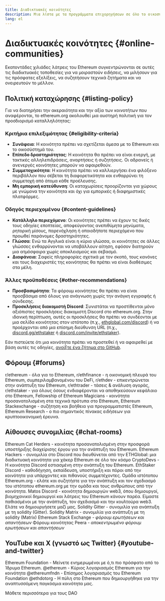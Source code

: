 ```yaml
---
title: Διαδικτυακές κοινότητες
description: Μια λίστα με τα προγράμματα επιχορηγήσεων σε όλο το οικοσύστημα του Ethereum.
lang: el
---
```


# Διαδικτυακές κοινότητες {#online-communities}

Εκατοντάδες χιλιάδες λάτρεις του Ethereum συγκεντρώνονται σε αυτές τις διαδικτυακές τοποθεσίες για να μοιραστούν ειδήσεις, να μιλήσουν για τις πρόσφατες εξελίξεις, να συζητήσουν τεχνικά ζητήματα και να ονειρευτούν το μέλλον.

## Πολιτική καταχώρησης {#listing-policy}

Για να διατηρήσει την ακεραιότητα και την αξία των κοινοτήτων που αναφέρονται, το ethereum.org ακολουθεί μια αυστηρή πολιτική για τον προσδιορισμό καταλληλότητας:

### Κριτήρια επιλεξιμότητας {#eligibility-criteria}

- **Συνάφεια**: Η κοινότητα πρέπει να σχετίζεται άμεσα με το Ethereum και το οικοσύστημά του.
- **Επίπεδο δραστηριότητας**: Η κοινότητα θα πρέπει να είναι ενεργή, με τακτικές αλληλεπιδράσεις, αναρτήσεις ή συζητήσεις. Οι αδρανείς ή ανενεργές κοινότητες μπορούν να αφαιρεθούν.
- **Συμμετοχικότητα**: Η κοινότητα πρέπει να καλλιεργήσει ένα φιλόξενο περιβάλλον που σέβεται τη διαφορετικότητα και ενθαρρύνει τη συμμετοχή από άτομα κάθε προέλευσης.
- **Μη εμπορική κατεύθυνση**: Οι καταχωρίσεις προορίζονται για χώρους με γνώμονα την κοινότητα και όχι για εμπορικές ή διαφημιστικές πλατφόρμες.

### Οδηγός περιεχομένου {#content-guidelines}

- **Κατάλληλο περιεχόμενο**: Οι κοινότητες πρέπει να έχουν τις δικές τους οδηγίες εποπτείας, αποφεύγοντας ανεπιθύμητα μηνύματα, ρητορική μίσους, παρενόχληση ή οποιοδήποτε περιεχόμενο που προωθεί παράνομες δραστηριότητες.
- **Γλώσσα**: Ενώ τα Αγγλικά είναι η κύρια γλώσσα, οι κοινότητες σε άλλες γλώσσες ενθαρρύνονται να υποβάλλουν αίτηση, εφόσον διατηρούν μια ατμόσφαιρα χωρίς αποκλεισμούς και σεβασμό.
- **Διαφάνεια**: Σαφείς πληροφορίες σχετικά με τον σκοπό, τους κανόνες και τους διαχειριστές της κοινότητας θα πρέπει να είναι διαθέσιμες στα μέλη.

### Άλλες προϋποθέσεις {#other-recommendations}

- **Προσβασιμότητα**: Τα φόρουμ κοινότητας θα πρέπει να είναι προσβάσιμα από όλους για ανάγνωση χωρίς την ανάγκη εγγραφής ή σύνδεσης.
- **Προσκλήσεις διακομιστή Discord**: Συνιστάται να προστίθενται μόνο αξιόπιστες προσκλήσεις διακομιστή Discord στο ethereum.org. Στην ιδανική περίπτωση, αυτές οι προσκλήσεις θα πρέπει να συνδέονται με μια σελίδα κοινότητας στον ιστότοπο (π.χ., [ethglobal.com/discord](https://ethglobal.com/discord)) ή να προέρχονται από μια επίσημη διεύθυνση URL (π.χ., [discord.gg/ethstaker](https://discord.gg/ethstaker) ή [discord.com/invite/ethstaker](https://discord.com/invite/ethstaker)).

Εάν πιστεύετε ότι μια κοινότητα πρέπει να προστεθεί ή να αφαιρεθεί με βάση αυτές τις οδηγίες, [ανοίξτε ένα ζήτημα στο GitHub](https://github.com/ethereum/ethereum-org-website/issues).


## Φόρουμ {#forums}

<SocialListItem socialIcon="reddit"><Link href="https://www.reddit.com/r/ethereum">r/ethereum</Link> - όλα για το Ethereum,</SocialListItem>
<SocialListItem socialIcon="reddit"><Link href="https://www.reddit.com/r/ethfinance/">r/ethfinance</Link> - η οικονομική πλευρά του Ethereum, συμπεριλαμβανομένου του DeFi,</SocialListItem>
<SocialListItem socialIcon="reddit"><Link href="https://www.reddit.com/r/ethdev/">r/ethdev</Link> - επικεντρώνεται στην ανάπτυξη του Ethereum,</SocialListItem>
<SocialListItem socialIcon="reddit"><Link href="https://www.reddit.com/r/ethtrader/">r/ethtrader</Link> - τάσεις & ανάλυση αγοράς,</SocialListItem>
<SocialListItem socialIcon="reddit"><Link href="https://www.reddit.com/r/ethstaker/">r/ethstaker</Link> - για όλους όσους ενδιαφέρονται να αποθηκεύσουν κεφάλαιο στο Ethereum,</SocialListItem>
<SocialListItem socialIcon="webpage"><Link href="https://ethereum-magicians.org">Fellowship of Ethereum Magicians</Link> - κοινότητα προσανατολισμένη στα τεχνικά πρότυπα στο Ethereum,</SocialListItem>
<SocialListItem socialIcon="stackExchange"><Link href="https://ethereum.stackexchange.com">Ethereum Stackexchange</Link> - συζήτηση και βοήθεια για προγραμματιστές Ethereum,</SocialListItem>
<SocialListItem socialIcon="webpage"><Link href="https://ethresear.ch">Ethereum Research</Link> - ο πιο σημαντικός πίνακας ειδήσεων για κρυπτοοικονομική έρευνα.</SocialListItem>

## Αίθουσες συνομιλίας {#chat-rooms}

<SocialListItem socialIcon="discord"><Link href="https://discord.com/invite/Nz6rtfJ8Cu">Ethereum Cat Herders</Link> - κοινότητα προσανατολισμένη στην προσφορά υποστήριξης διαχείρισης έργου για την ανάπτυξη του Ethereum.</SocialListItem>
<SocialListItem socialIcon="discord"><Link href="https://ethglobal.com/discord">Ethereum Hackers</Link> - συνομιλία στο Discord που διευθύνεται από την ETHGlobal: μια διαδικτυακή κοινότητα για χάκερ Ethereum σε όλο τον κόσμο</SocialListItem>
<SocialListItem socialIcon="discord"><Link href="https://discord.gg/5W5tVb3">CryptoDevs</Link> - Η κοινότητα Discord εστιασμένη στην ανάπτυξη του Ethereum.</SocialListItem>
<SocialListItem socialIcon="discord"><Link href="https://discord.gg/ethstaker">EthStaker Discord</Link> - καθοδήγηση, εκπαίδευση, υποστήριξη και πόροι από την κοινότητα για υπάρχοντες και πιθανούς συμμετέχοντες.</SocialListItem>
<SocialListItem socialIcon="discord"><Link href="https://discord.gg/ethereum-org">Ομάδα ιστότοπου Ethereum.org</Link> - ελάτε και συζητήστε για την ανάπτυξη και τον σχεδιασμό του ιστότοπου ethereum.org με την ομάδα και τους ανθρώπους από την κοινότητα.</SocialListItem>
<SocialListItem socialIcon="discord"><Link href="https://discord.matos.club/">Matos Discord</Link> - κοινότητα δημιουργών web3, όπου δημιουργοί, βιομηχανικοί δημιουργοί και λάτρεις του Ethereum κάνουν παρέα. Είμαστε παθιασμένοι με την ανάπτυξη, τον σχεδιασμό και την κουλτούρα web3. Ελάτε να δημιουργήσετε μαζί μας.</SocialListItem>
<SocialListItem socialIcon="webpage"><Link href="https://gitter.im/ethereum/solidity">Solidity Gitter</Link> - συνομιλία για ανάπτυξη με τη solidity (Gitter).</SocialListItem>
<SocialListItem socialIcon="webpage"><Link href="https://matrix.to/#/#ethereum_solidity:gitter.im">Solidity Matrix</Link> - συνομιλία για ανάπτυξη με τη solidity (Matrix)</SocialListItem>
<SocialListItem socialIcon="webpage"><Link href="https://ethereum.stackexchange.com/">Ethereum Stack Exchange</Link> *- φόρουμ ερωτήσεων και απαντήσεων*</SocialListItem>
<SocialListItem socialIcon="webpage"><Link href="https://app.peera.ai/">Φόρουμ κοινότητας Peera</Link> *- αποκεντρωμένο φόρουμ ερωτήσεων και απαντήσεων*</SocialListItem>

## YouTube και X (γνωστό ως Twitter) {#youtube-and-twitter}

<SocialListItem socialIcon="youtube"><Link href="https://www.youtube.com/c/EthereumFoundation">Ethereum Foundation</Link> - Μείνετε ενημερωμένοι με ό,τι πιο πρόσφατο από το Ίδρυμα Ethereum.</SocialListItem>
<SocialListItem socialIcon="twitter"><Link href="https://x.com/ethereum">@ethereum</Link> - Κύριος λογαριασμός Ethereum για την κοινότητα</SocialListItem>
<SocialListItem socialIcon="twitter"><Link href="https://x.com/ethereumfndn">@ethereumfndn</Link> - Επίσημος λογαριασμός του Ethereum Foundation</SocialListItem>
<SocialListItem socialIcon="twitter"><Link href="https://x.com/ethdotorg">@ethdotorg</Link> - Η πύλη στο Ethereum που δημιουργήθηκε για την αναπτυσσόμενη παγκόσμια κοινότητα μας.</SocialListItem>

<Divider />

<Callout emoji=":classical_building:" titleKey="page-community:page-community-daos-callout-title" descriptionKey="page-community:page-community-daos-callout-description">
  <div>
    <ButtonLink href="/community/get-involved/#decentralized-autonomous-organizations-daos">
      Μάθετε περισσότερα για τους DAO
    </ButtonLink>
  </div>
</Callout>
